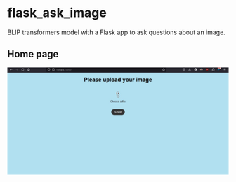 # flask_ask_image
BLIP transformers model with a Flask app to ask questions about an image.

## Home page
<img src='result_img/home.jpg' width =700>
